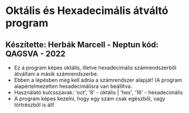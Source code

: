 # Oktális és Hexadecimális átváltó program
## Készítette: Herbák Marcell - Neptun kód: QAGSVA - 2022

- Ez a program képes oktális, illetve hexadecimális számrendszerből átváltani a másik számrendszerbe.
- Ebben a lépésben meg kell adnia a számrendszer alapját! (A program alapértelmezetten hexadecimálisra van beállítva.
- Használató kulcsszavak: 'oct', '8' - oktális | 'hex', '16' - hexadecimális
- A program képes kezelni, hogy egy szám csak egészből, vagy törtrészből is áll!
